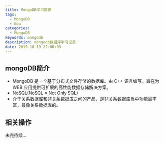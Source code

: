 ```yaml
---
title: MongoDB学习摘要
tags:
  - MongoDB
  - Koa
categories:
  - MongoDB
keywords: mongodb
description: mongodb数据库学习记录.
date: 2019-10-19 22:00:03
---
```

<!--more-->

## mongoDB简介
* MongoDB 是一个基于分布式文件存储的数据库。由 C++ 语言编写。旨在为 WEB 应用提供可扩展的高性能数据存储解决方案。
* NoSQL(NoSQL = Not Only SQL)
* 介于关系数据库和非关系数据库之间的产品，是非关系数据库当中功能最丰富，最像关系数据库的。
## 相关操作

未完待续...
